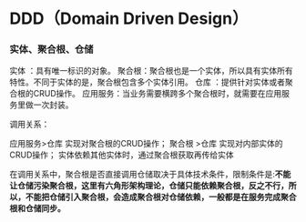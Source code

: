 # DDD（Domain Driven Design）

### 实体、聚合根、仓储

实体  ：具有唯一标识的对象。
聚合根：聚合根也是一个实体，所以具有实体所有特性。不同于实体的是，聚合根包含多个实体引用。
仓库  ：提供针对实体或者聚合根的CRUD操作。
应用服务：当业务需要横跨多个聚合根时，就需要在应用服务里做一次封装。



调用关系：

应用服务>仓库 实现对聚合根的CRUD操作；
聚合根  >仓库 实现对内部实体的CRUD操作；
实体依赖其他实体时，通过聚合根获取再传给实体



在调用关系中，聚合根是否直接调用仓储取决于具体技术条件，限制条件是:**不能让仓储污染聚合根，这里有六角形架构理论，仓储只能依赖聚合根，反之不行，所以，不能把仓储引入聚合根，会造成聚合根对仓储依赖，一般都是在服务完成聚合根和仓储同步。**